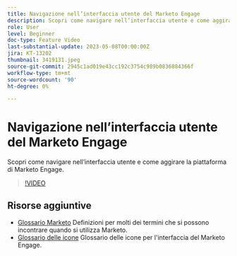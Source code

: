 ```yaml
---
title: Navigazione nell’interfaccia utente del Marketo Engage
description: Scopri come navigare nell’interfaccia utente e come aggirare la piattaforma di Marketo Engage.
role: User
level: Beginner
doc-type: Feature Video
last-substantial-update: 2023-05-08T00:00:00Z
jira: KT-13202
thumbnail: 3419131.jpeg
source-git-commit: 2945c1ad019e43cc192c3754c989b0836884366f
workflow-type: tm+mt
source-wordcount: '90'
ht-degree: 0%

---
```



# Navigazione nell’interfaccia utente del Marketo Engage

Scopri come navigare nell’interfaccia utente e come aggirare la piattaforma di Marketo Engage.

>[!VIDEO](https://video.tv.adobe.com/v/3419131/?learn=on)

## Risorse aggiuntive

* [Glossario Marketo](https://experienceleague.adobe.com/docs/marketo/using/getting-started-with-marketo/marketo-glossary.html?lang=en)
Definizioni per molti dei termini che si possono incontrare quando si utilizza Marketo.
* [Glossario delle icone](https://experienceleague.adobe.com/docs/marketo/using/product-docs/marketo-engage-modern-ux/icon-glossary.html?lang=en)
Glossario delle icone per l&#39;interfaccia del Marketo Engage.
